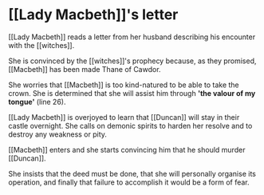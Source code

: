 # [[Lady Macbeth]]'s letter

[[Lady Macbeth]] reads a letter from her husband describing his encounter with the [[witches]].

She is convinced by the [[witches]]'s prophecy because, as they promised, [[Macbeth]] has been made Thane of Cawdor.

She worries that [[Macbeth]] is too kind-natured to be able to take the crown. She is determined that she will assist him through **'the valour of my tongue'** (line 26).

[[Lady Macbeth]] is overjoyed to learn that [[Duncan]] will stay in their castle overnight. She calls on demonic spirits to harden her resolve and to destroy any weakness or pity.

[[Macbeth]] enters and she starts convincing him that he should murder [[Duncan]].

She insists that the deed must be done, that she will personally organise its operation, and finally that failure to accomplish it would be a form of fear.